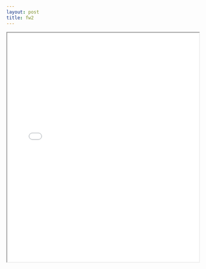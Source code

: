 ```yaml
---
layout: post
title: fw2
---
```


<div class="pdf-container">
<iframe src="/ea/assets/pdfs/misc/fw2.pdf" height="600" width="100%" allowFullScreen="true"></iframe>
</div>


